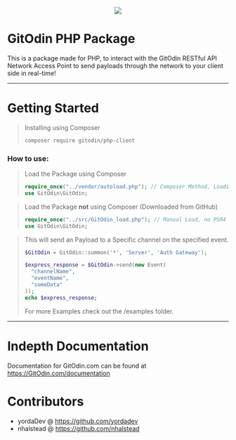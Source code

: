<p align="center"><img src='https://media.discordapp.net/attachments/450813119921389568/451492395561910292/logo-final-with-text.png'/></p>

# GitOdin PHP Package
This is a package made for PHP, to interact with the GitOdin RESTful API Network Access Point to send payloads through the network to your client side in real-time!

---

# Getting Started
> Installing using Composer
>```sh
> composer require gitodin/php-client
>```

### How to use:
> Load the Package using Composer
>```php
>require_once("../vendor/autoload.php"); // Composer Method, Loading by PSR4
>use GitOdin\GitOdin;
>```

>Load the Package **not** using Composer (Downloaded from GitHub)
>```php
>require_once("../src/GitOdin_load.php"); // Manual Load, no PSR4 Autoload
>use GitOdin\GitOdin;
>```

> This will send an Payload to a Specific channel on the specified event.
>```php
>$GitOdin = GitOdin::summon('*', 'Server', 'Auth Gateway');
>
>$express_response = $GitOdin->send(new Event(
>	"channelName",
>	"eventName",
>	"someData"
>));
>echo $express_response;
>```
> For more Examples check out the /examples folder.

---
# Indepth Documentation
 Documentation for GitOdin.com can be found at https://GitOdin.com/documentation

# Contributors
- yordaDev @ https://github.com/yordadev
- nhalstead @ https://github.com/nhalstead
